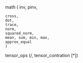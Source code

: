 
math (
    inv,
    pinv,

    cross,
    dot,
    trace,
    norm,
    squared_norm,
    mean, sum, min, max,
    approx_equal
    )

tensor_ops (/, tensor_contration [*])
